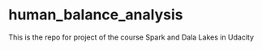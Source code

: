 # human_balance_analysis
This is the repo for project of the course Spark and Dala Lakes in Udacity
